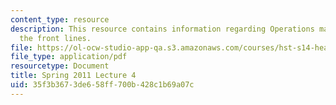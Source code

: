 ```yaml
---
content_type: resource
description: This resource contains information regarding Operations management at
  the front lines.
file: https://ol-ocw-studio-app-qa.s3.amazonaws.com/courses/hst-s14-health-information-systems-to-improve-quality-of-care-in-resource-poor-settings-spring-2012/35f3b3673de658ff700b428c1b69a07c_MITHST_S14S12_lec06_1104.pdf
file_type: application/pdf
resourcetype: Document
title: Spring 2011 Lecture 4
uid: 35f3b367-3de6-58ff-700b-428c1b69a07c
---
```

